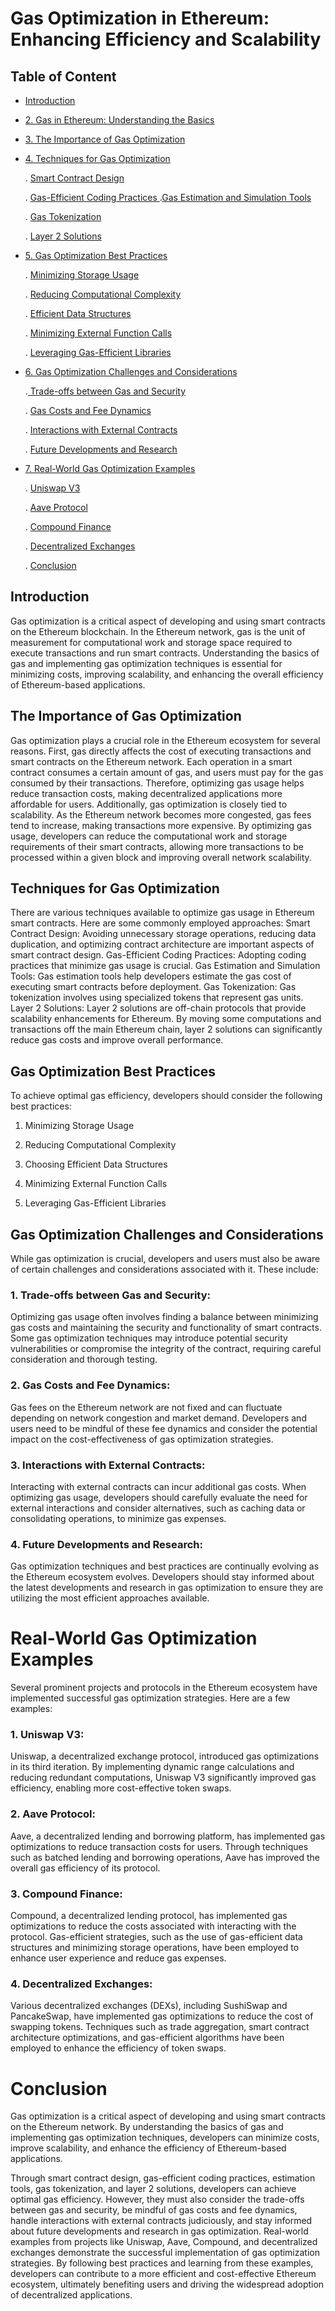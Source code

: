 # Gas Optimization in Ethereum: Enhancing Efficiency and Scalability

## Table of Content

- [ Introduction](#Introduction)
- [2. Gas in Ethereum: Understanding the Basics](#Gas-in-Ethereum-Understanding-the-Basics)
- [3. The Importance of Gas Optimization](#The-Importance-of-Gas-Optimization)
- [4. Techniques for Gas Optimization](#Techniques-for-Gas-Optimization)

  . [Smart Contract Design ](#Smart-Contract-Design)

  . [Gas-Efficient Coding Practices ](#Gas-Efficient-Coding-Practices)
  .[Gas Estimation and Simulation Tools](Gas-Estimation-and-Simulation-Tools)

  . [Gas Tokenization ](#Gas-Tokenization)

  . [Layer 2 Solutions](#Layer-2-Solutions)

- [5. Gas Optimization Best Practices ](#Gas-Optimization-Best-Practices)

  . [Minimizing Storage Usage ](#Minimizing-Storage-Usage)

  . [Reducing Computational Complexity ](#Reducing-Computational-Complexity)

  . [Efficient Data Structures ](#Efficient-Data-Structures)

  . [Minimizing External Function Calls ](#Minimizing-External-Function-Calls)

  . [Leveraging Gas-Efficient Libraries](#Leveraging-Gas-Efficient-Libraries)

- [6. Gas Optimization Challenges and Considerations ](#Gas-Optimization-Challenges-and-Considerations)

  .[ Trade-offs between Gas and Security ](#Trade-offs-between-Gas-and-Security)

  . [Gas Costs and Fee Dynamics ](#Gas-Costs-and-Fee-Dynamics)

  . [Interactions with External Contracts ](#Interactions-with-External-Contracts)

  . [Future Developments and Research](#Future-Developments-and-Research)

- [7. Real-World Gas Optimization Examples ](#Real-World-Gas-Optimization-Examples)

  . [Uniswap V3 ](#Uniswap-V3)

  . [Aave Protocol ](#Aave-Protocol)

  . [Compound Finance ](#Compound-Finance)

  . [Decentralized Exchanges](#Decentralized-Exchanges)

  . [Conclusion](#Conclusion)

## Introduction

Gas optimization is a critical aspect of developing and using smart contracts on the Ethereum blockchain. In the Ethereum network, gas is the unit of measurement for computational work and storage space required to execute transactions and run smart contracts. Understanding the basics of gas and implementing gas optimization techniques is essential for minimizing costs, improving scalability, and enhancing the overall efficiency of Ethereum-based applications.

## The Importance of Gas Optimization

Gas optimization plays a crucial role in the Ethereum ecosystem for several reasons. First, gas directly affects the cost of executing transactions and smart contracts on the Ethereum network. Each operation in a smart contract consumes a certain amount of gas, and users must pay for the gas consumed by their transactions. Therefore, optimizing gas usage helps reduce transaction costs, making decentralized applications more affordable for users.
Additionally, gas optimization is closely tied to scalability. As the Ethereum network becomes more congested, gas fees tend to increase, making transactions more expensive. By optimizing gas usage, developers can reduce the computational work and storage requirements of their smart contracts, allowing more transactions to be processed within a given block and improving overall network scalability.

## Techniques for Gas Optimization

There are various techniques available to optimize gas usage in Ethereum smart contracts. Here are some commonly employed approaches:
Smart Contract Design: Avoiding unnecessary storage operations, reducing data duplication, and optimizing contract architecture are important aspects of smart contract design.
Gas-Efficient Coding Practices: Adopting coding practices that minimize gas usage is crucial.
Gas Estimation and Simulation Tools: Gas estimation tools help developers estimate the gas cost of executing smart contracts before deployment.
Gas Tokenization: Gas tokenization involves using specialized tokens that represent gas units.
Layer 2 Solutions: Layer 2 solutions are off-chain protocols that provide scalability enhancements for Ethereum. By moving some computations and transactions off the main Ethereum chain, layer 2 solutions can significantly reduce gas costs and improve overall performance.

## Gas Optimization Best Practices

To achieve optimal gas efficiency, developers should consider the following best practices:

1. Minimizing Storage Usage

2. Reducing Computational Complexity

3. Choosing Efficient Data Structures

4. Minimizing External Function Calls

5. Leveraging Gas-Efficient Libraries

## Gas Optimization Challenges and Considerations

While gas optimization is crucial, developers and users must also be aware of certain challenges and considerations associated with it. These include:

### 1. Trade-offs between Gas and Security:

Optimizing gas usage often involves finding a balance between minimizing gas costs and maintaining the security and functionality of smart contracts. Some gas optimization techniques may introduce potential security vulnerabilities or compromise the integrity of the contract, requiring careful consideration and thorough testing.

### 2. Gas Costs and Fee Dynamics:

Gas fees on the Ethereum network are not fixed and can fluctuate depending on network congestion and market demand. Developers and users need to be mindful of these fee dynamics and consider the potential impact on the cost-effectiveness of gas optimization strategies.

### 3. Interactions with External Contracts:

Interacting with external contracts can incur additional gas costs. When optimizing gas usage, developers should carefully evaluate the need for external interactions and consider alternatives, such as caching data or consolidating operations, to minimize gas expenses.

### 4. Future Developments and Research:

Gas optimization techniques and best practices are continually evolving as the Ethereum ecosystem evolves. Developers should stay informed about the latest developments and research in gas optimization to ensure they are utilizing the most efficient approaches available.

# Real-World Gas Optimization Examples

Several prominent projects and protocols in the Ethereum ecosystem have implemented successful gas optimization strategies. Here are a few examples:

### 1. Uniswap V3:

Uniswap, a decentralized exchange protocol, introduced gas optimizations in its third iteration. By implementing dynamic range calculations and reducing redundant computations, Uniswap V3 significantly improved gas efficiency, enabling more cost-effective token swaps.

### 2. Aave Protocol:

Aave, a decentralized lending and borrowing platform, has implemented gas optimizations to reduce transaction costs for users. Through techniques such as batched lending and borrowing operations, Aave has improved the overall gas efficiency of its protocol.

### 3. Compound Finance:

Compound, a decentralized lending protocol, has implemented gas optimizations to reduce the costs associated with interacting with the protocol. Gas-efficient strategies, such as the use of gas-efficient data structures and minimizing storage operations, have been employed to enhance user experience and reduce gas expenses.

### 4. Decentralized Exchanges:

Various decentralized exchanges (DEXs), including SushiSwap and PancakeSwap, have implemented gas optimizations to reduce the cost of swapping tokens. Techniques such as trade aggregation, smart contract architecture optimizations, and gas-efficient algorithms have been employed to enhance the efficiency of token swaps.

# Conclusion

Gas optimization is a critical aspect of developing and using smart contracts on the Ethereum network. By understanding the basics of gas and implementing gas optimization techniques, developers can minimize costs, improve scalability, and enhance the efficiency of Ethereum-based applications.

Through smart contract design, gas-efficient coding practices, estimation tools, gas tokenization, and layer 2 solutions, developers can achieve optimal gas efficiency. However, they must also consider the trade-offs between gas and security, be mindful of gas costs and fee dynamics, handle interactions with external contracts judiciously, and stay informed about future developments and research in gas optimization.
Real-world examples from projects like Uniswap, Aave, Compound, and decentralized exchanges demonstrate the successful implementation of gas optimization strategies. By following best practices and learning from these examples, developers can contribute to a more efficient and cost-effective Ethereum ecosystem, ultimately benefiting users and driving the widespread adoption of decentralized applications.
